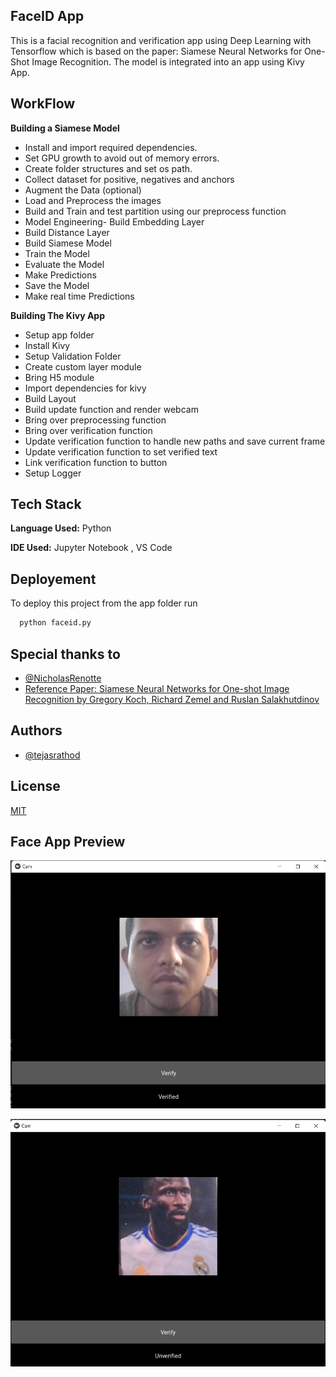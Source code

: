 
## FaceID App

This is a facial recognition and verification app using Deep Learning with Tensorflow which is based on the paper: Siamese Neural Networks for One-Shot Image Recognition. The model is integrated into an app using Kivy App. 
## WorkFlow

**Building a Siamese Model**

- Install and import required dependencies.
- Set GPU growth to avoid out of memory errors.
- Create folder structures and set os path.
- Collect dataset for positive, negatives and anchors
- Augment the Data (optional)
- Load and Preprocess the images
- Build and Train and test partition using our preprocess function 
- Model Engineering- Build Embedding Layer
- Build Distance Layer
- Build Siamese Model
- Train the Model
- Evaluate the Model
- Make Predictions
- Save the Model
- Make real time Predictions

**Building The Kivy App**

- Setup app folder 
- Install Kivy
- Setup Validation Folder
- Create custom layer module
- Bring H5 module
- Import dependencies for kivy
- Build Layout
- Build update function and render webcam
- Bring over preprocessing function
- Bring over verification function
- Update verification function to handle new paths and save current frame
- Update verification function to set verified text
- Link verification function to button 
- Setup Logger
## Tech Stack

**Language Used:** Python

**IDE Used:** Jupyter Notebook , VS Code


## Deployement

To deploy this project from the app folder run

```bash
  python faceid.py
```
 


## Special thanks to

 - [@NicholasRenotte](https://www.youtube.com/c/NicholasRenotte)
 - [Reference Paper: Siamese Neural Networks for One-shot Image Recognition by Gregory Koch, Richard Zemel and Ruslan Salakhutdinov](https://www.cs.cmu.edu/~rsalakhu/papers/oneshot1.pdf)
 
 


## Authors

- [@tejasrathod](https://www.linkedin.com/in/tejas-rathod-923187189/)



## License

[MIT](https://github.com/TejasARathod/FaceID-APP/blob/65b9997a498d4361ecabe4636b4c50c5fec3a7f9/LICENSE)


## Face App Preview

![](https://github.com/TejasARathod/FaceID-APP/blob/271d79103ecf97f218445b639ac5bd267248e743/1.png)


![](https://github.com/TejasARathod/FaceID-APP/blob/271d79103ecf97f218445b639ac5bd267248e743/2.png)



